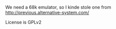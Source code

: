 We need a 68k emulator, so I kinde stole one from
http://previous.alternative-system.com/

License is GPLv2
